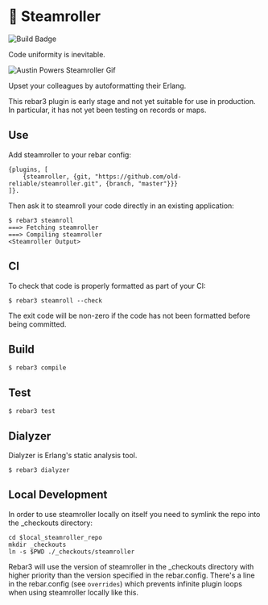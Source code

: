 🚂 Steamroller
==============

![Build Badge](https://github.com/old-reliable/steamroller/workflows/build/badge.svg)

Code uniformity is inevitable.

![Austin Powers Steamroller Gif](https://thumbs.gfycat.com/MassiveGlossyAmericantoad-size_restricted.gif)

Upset your colleagues by autoformatting their Erlang.

This rebar3 plugin is early stage and not yet suitable for use in production. In particular, it has not
yet been testing on records or maps.

Use
---

Add steamroller to your rebar config:

    {plugins, [
        {steamroller, {git, "https://github.com/old-reliable/steamroller.git", {branch, "master"}}}
    ]}.

Then ask it to steamroll your code directly in an existing application:

    $ rebar3 steamroll
    ===> Fetching steamroller
    ===> Compiling steamroller
    <Steamroller Output>

CI
---

To check that code is properly formatted as part of your CI:

    $ rebar3 steamroll --check

The exit code will be non-zero if the code has not been formatted before being committed.

Build
-----

    $ rebar3 compile

Test
----

    $ rebar3 test

Dialyzer
--------

Dialyzer is Erlang's static analysis tool.

    $ rebar3 dialyzer

Local Development
-----------------

In order to use steamroller locally on itself you need to symlink the repo into the \_checkouts
directory:

    cd $local_steamroller_repo
    mkdir _checkouts
    ln -s $PWD ./_checkouts/steamroller

Rebar3 will use the version of steamroller in the \_checkouts directory with higher priority than
the version specified in the rebar.config. There's a line in the rebar.config (see `overrides`)
which prevents infinite plugin loops when using steamroller locally like this.
